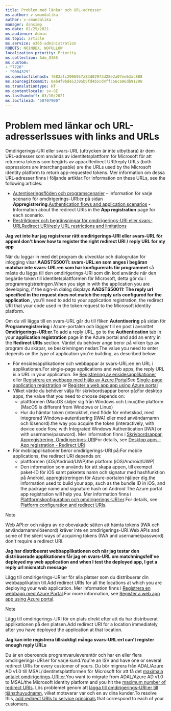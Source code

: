 ```yaml
---
title: Problem med länkar och URL-adresser
ms.author: v-smandalika
author: v-smandalika
manager: dansimp
ms.date: 02/25/2021
ms.audience: Admin
ms.topic: article
ms.service: o365-administration
ROBOTS: NOINDEX, NOFOLLOW
localization_priority: Priority
ms.collection: Adm_O365
ms.custom:
- "7720"
- "9004329"
ms.openlocfilehash: f682afc2006957a83d02973d28e2a07ee63ac888
ms.sourcegitcommit: 0eb4f9bde53395b5fd4b5cd4ffc56ca96db91298
ms.translationtype: HT
ms.contentlocale: sv-SE
ms.lasthandoff: 03/10/2021
ms.locfileid: "50707900"
---
```

# <a name="issues-with-links-and-urls"></a><span data-ttu-id="ec75f-102">Problem med länkar och URL-adresser</span><span class="sxs-lookup"><span data-stu-id="ec75f-102">Issues with links and URLs</span></span>

<span data-ttu-id="ec75f-103">Omdirigerings-URI eller svars-URL (uttrycken är inte utbytbara) är dem URL-adresser som används av identitetsplattform för Microsoft för att returnera tokens som begärts av appar.</span><span class="sxs-lookup"><span data-stu-id="ec75f-103">Redirect URI/reply URLs (both expressions are interchangeable) are the URLs used by the Microsoft identity platform to return app-requested tokens.</span></span> <span data-ttu-id="ec75f-104">Mer information om dessa URL-adresser finns i följande artiklar:</span><span class="sxs-lookup"><span data-stu-id="ec75f-104">For information on these URLs, see the following articles:</span></span>

- <span data-ttu-id="ec75f-105">[Autentiseringsflöden och programscenarier](https://docs.microsoft.com/azure/active-directory/develop/authentication-flows-app-scenarios) – information för varje scenario för omdirigerings-URI:er på sidan **Appregistrering**.</span><span class="sxs-lookup"><span data-stu-id="ec75f-105">[Authentication flows and application scenarios](https://docs.microsoft.com/azure/active-directory/develop/authentication-flows-app-scenarios) - Information about the redirect URIs in the **App registration** page for each scenario.</span></span>
- [<span data-ttu-id="ec75f-106">Restriktioner och begränsningar för omdirigerings-URI eller svars-URL</span><span class="sxs-lookup"><span data-stu-id="ec75f-106">Redirect URI/reply URL restrictions and limitations</span></span>](https://docs.microsoft.com/azure/active-directory/develop/reply-url)

<span data-ttu-id="ec75f-107">**Jag vet inte hur jag registrerar rätt omdirigerings-URI eller svars-URL för appen**</span><span class="sxs-lookup"><span data-stu-id="ec75f-107">**I don't know how to register the right redirect URI / reply URL for my app**</span></span>

<span data-ttu-id="ec75f-108">När du loggar in med det program du utvecklar och dialogrutan för inlogging visar **AADSTS50011: svars-URL:en som anges i begäran matchar inte svars-URL:en som har konfigurerats för programmet <your app ID>** så måste du lägga till den omdirigerings-URI som din kod använde när den begärde token till identitetsplattformen för Microsoft, detta gör du i programregistreringen.</span><span class="sxs-lookup"><span data-stu-id="ec75f-108">When you sign in with the application you are developing, if the sign-in dialog displays **AADSTS50011: The reply url specified in the request does not match the reply urls configured for the application <your app ID>**, you'll need to add to your application registration, the redirect URI that your code used in the token request to the Microsoft identity platform.</span></span>

<span data-ttu-id="ec75f-109">Om du vill lägga till en svars-URL går du till fliken **Autentisering** på sidan för **Programregistrering** i Azure-portalen och lägger till en post i avsnittet **Omdirigerings-URI:er**.</span><span class="sxs-lookup"><span data-stu-id="ec75f-109">To add a reply URL, go to the **Authentication** tab in your **application registration** page in the Azure portal and add an entry in the **Redirect URIs** section.</span></span> <span data-ttu-id="ec75f-110">Värdet du behöver ange beror på vilken typ av program du skapar, se beskrivningen nedan:</span><span class="sxs-lookup"><span data-stu-id="ec75f-110">The value you need to enter depends on the type of application you're building, as described below:</span></span>

- <span data-ttu-id="ec75f-111">För ensidesapplikationer och webbappar är svars-URL:en en URL i applikationen.</span><span class="sxs-lookup"><span data-stu-id="ec75f-111">For single-page applications and web apps, the reply URL is a URL in your application.</span></span> <span data-ttu-id="ec75f-112">Se [Registrering av ensidesapplikationer](https://docs.microsoft.com/azure/active-directory/develop/scenario-spa-app-registration#register-a-redirect-uri) eller [Registrera en webbapp med hjälp av Azure Portal](https://docs.microsoft.com/azure/active-directory/develop/scenario-web-app-sign-user-app-registration?tabs=aspnetcore#register-an-app-using-azure-portal)</span><span class="sxs-lookup"><span data-stu-id="ec75f-112">See [Single-page application registration](https://docs.microsoft.com/azure/active-directory/develop/scenario-spa-app-registration#register-a-redirect-uri) or [Register a web app app using Azure portal](https://docs.microsoft.com/azure/active-directory/develop/scenario-web-app-sign-user-app-registration?tabs=aspnetcore#register-an-app-using-azure-portal)</span></span>
- <span data-ttu-id="ec75f-113">Vilket värde du behöver välja för skrivbordsappar beror på:</span><span class="sxs-lookup"><span data-stu-id="ec75f-113">For desktop apps, the value that you need to choose depends on:</span></span>
    - <span data-ttu-id="ec75f-114">plattformen (MacOS skiljer sig från Windows och Linux)</span><span class="sxs-lookup"><span data-stu-id="ec75f-114">the platform (MacOS is different from Windows or Linux)</span></span>
    - <span data-ttu-id="ec75f-115">Hur du hämtar token (interaktivt, med flöde för enhetskod, med integrerad Windows-autentisering [IWA] eller med användarnamn och lösenord).</span><span class="sxs-lookup"><span data-stu-id="ec75f-115">the way you acquire the token (interactively, with device code flow, with Integrated Windows Authentication [IWA] or with username/password).</span></span>
    <span data-ttu-id="ec75f-116">Mer information finns i [Skrivbordsappar, Appregistrering, Omdirigerings-URI](https://docs.microsoft.com/azure/active-directory/develop/scenario-desktop-app-registration#redirect-uris)</span><span class="sxs-lookup"><span data-stu-id="ec75f-116">For details, see [Desktop apps - App registration - Redirect URi](https://docs.microsoft.com/azure/active-directory/develop/scenario-desktop-app-registration#redirect-uris)</span></span>
- <span data-ttu-id="ec75f-117">För mobilapplikationer beror omdirigerings-URI på:</span><span class="sxs-lookup"><span data-stu-id="ec75f-117">For mobile applications, the redirect URI depends on:</span></span>
    - <span data-ttu-id="ec75f-118">plattformen (iOS/Android/UWP)</span><span class="sxs-lookup"><span data-stu-id="ec75f-118">the platform (iOS/Android/UWP)</span></span>
    - <span data-ttu-id="ec75f-119">Den information som används för att skapa appen, till exempel paket-ID för iOS samt paketets namn och signatur med hashfunktion på Android, appregistreringen för Azure-portalen hjälper dig.</span><span class="sxs-lookup"><span data-stu-id="ec75f-119">the information used to build your app, such as the bundle ID in iOS, and the package name and signature hash on Android The Azure portal app registration will help you.</span></span> <span data-ttu-id="ec75f-120">Mer information finns i [Plattformskonfiguration och omdirigerings-URI:er](https://docs.microsoft.com/azure/active-directory/develop/scenario-mobile-app-registration#platform-configuration-and-redirect-uris).</span><span class="sxs-lookup"><span data-stu-id="ec75f-120">For details, see [Platform configuration and redirect URIs](https://docs.microsoft.com/azure/active-directory/develop/scenario-mobile-app-registration#platform-configuration-and-redirect-uris).</span></span>

> [!NOTE]
> <span data-ttu-id="ec75f-121">Web API:er och några av de obevakade sätten att hämta tokens (IWA och användarnamn/lösenord) kräver inte en omdirigerings-URI.</span><span class="sxs-lookup"><span data-stu-id="ec75f-121">Web APIs and some of the silent ways of acquiring tokens (IWA and username/password) don't require a redirect URI.</span></span>

<span data-ttu-id="ec75f-122">**Jag har distribuerat webbapplikationen och när jag testar den distribuerade applikationen får jag en svars-URL om matchningsfel**</span><span class="sxs-lookup"><span data-stu-id="ec75f-122">**I've deployed my web application and when I test the deployed app, I get a reply url mismatch message**</span></span>

<span data-ttu-id="ec75f-123">Lägg till omdirigerings-URI:er för alla platser som du distribuerar din webbapplikation till.</span><span class="sxs-lookup"><span data-stu-id="ec75f-123">Add redirect URIs for all the locations at which you are deploying your web application.</span></span> <span data-ttu-id="ec75f-124">Mer information finns i [Registrera en webbapp med Azure Portal](https://docs.microsoft.com/azure/active-directory/develop/scenario-web-app-sign-user-app-registration).</span><span class="sxs-lookup"><span data-stu-id="ec75f-124">For more information, see [Register a web app app using Azure portal](https://docs.microsoft.com/azure/active-directory/develop/scenario-web-app-sign-user-app-registration).</span></span>

> [!NOTE]
> <span data-ttu-id="ec75f-125">Lägg till omdirigerings-URI för en plats direkt efter att du har distribuerat applikationen på den platsen.</span><span class="sxs-lookup"><span data-stu-id="ec75f-125">Add redirect URI for a location immediately after you have deployed the application at that location.</span></span>

<span data-ttu-id="ec75f-126">**Jag kan inte registrera tillräckligt många svars-URL:er**</span><span class="sxs-lookup"><span data-stu-id="ec75f-126">**I can't register enough reply URLs**</span></span>

<span data-ttu-id="ec75f-127">Du är en oberoende programvaruleverantör och har en eller flera omdirigerings-URI:er för varje kund.</span><span class="sxs-lookup"><span data-stu-id="ec75f-127">You're an ISV and have one or several redirect URIs for every customer of yours.</span></span> <span data-ttu-id="ec75f-128">Du bör migrera från ADAL/Azure AD v1.0 till MSAL/identitetsplattformen för Microsoft för att få det [maximala antalet omdirigerings-URI:er](https://docs.microsoft.com/azure/active-directory/develop/reply-url#maximum-number-of-redirect-uris).</span><span class="sxs-lookup"><span data-stu-id="ec75f-128">You want to migrate from ADAL/Azure AD v1.0 to MSAL/the Microsoft identity platform and you hit the [maximum number of redirect URIs](https://docs.microsoft.com/azure/active-directory/develop/reply-url#maximum-number-of-redirect-uris).</span></span> <span data-ttu-id="ec75f-129">Lös problemet genom att [lägga till omdirigerings-URI:er till tjänsthuvudnamn](https://docs.microsoft.com/azure/active-directory/develop/reply-url#add-redirect-uris-to-service-principals), vilket motsvarar var och en av dina kunder.</span><span class="sxs-lookup"><span data-stu-id="ec75f-129">To resolve this, [add redirect URIs to service principals](https://docs.microsoft.com/azure/active-directory/develop/reply-url#add-redirect-uris-to-service-principals) that correspond to each of your customers.</span></span>
